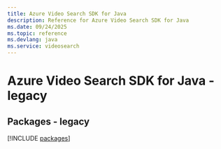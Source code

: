 ```yaml
---
title: Azure Video Search SDK for Java
description: Reference for Azure Video Search SDK for Java
ms.date: 09/24/2025
ms.topic: reference
ms.devlang: java
ms.service: videosearch
---
```

# Azure Video Search SDK for Java - legacy
## Packages - legacy
[!INCLUDE [packages](video-search-index.md)]